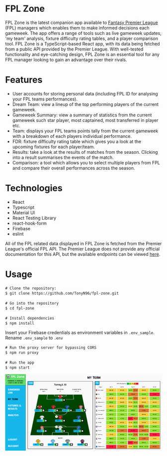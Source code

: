 # FPL Zone

FPL Zone is the latest companion app available to [Fantasy Premier League](https://fantasy.premierleague.com/) (FPL) managers which enables them to make informed decisions each gameweek. The app offers a range of tools such as live gameweek updates, 'my team' analysis, fixture difficulty rating tables, and a player comparison tool. FPL Zone is a TypeScript-based React app, with its data being fetched from a public API provided by the Premier League. With well-tested functionality and eye-catching design, FPL Zone is an essential tool for any FPL manager looking to gain an advantage over their rivals.

# Features

- User accounts for storing personal data (including FPL ID for analysing your FPL teams performances).
- Dream Team: view a lineup of the top performing players of the current gameweek.
- Gameweek Summary: view a summary of statistics from the current gameweek such star player, most captained, most transferred in player etc.
- Team: displays your FPL teams points tally from the current gameweek with a breakdown of each players individual performance.
- FDR: fixture difficulty rating table which gives you a look at the upcoming fixtures for each player/team.
- Results: take a look at the results of matches from the season. Clicking into a result summarises the events of the match.
- Comparison: a tool which allows you to select multiple players from FPL and compare their overall performances across the season.

# Technologies

- React
- Typescript
- Material UI
- React Testing Library
- react-hook-form
- Firebase
- eslint

All of the FPL related data displayed in FPL Zone is fetched from the Premier League's official FPL API.
The Premier League does not provide any official documentation for this API, but the available endpoints can be viewed [here](https://cheatography.com/sertalpbilal/cheat-sheets/fpl-api-endpoints/).

# Usage

```
# Clone the repository:
$ git clone https://github.com/TonyN96/fpl-zone.git

# Go into the repository
$ cd fpl-zone

# Install dependencies
$ npm install
```

Insert your Firebase credentials as environment variables in `.env_sample`.
Rename `.env_sample` to `.env`

```
# Run the proxy server for bypassing CORS
$ npm run proxy

# Run the app
$ npm start
```

![screenshot](/public/assets/images/screenshot.png)
